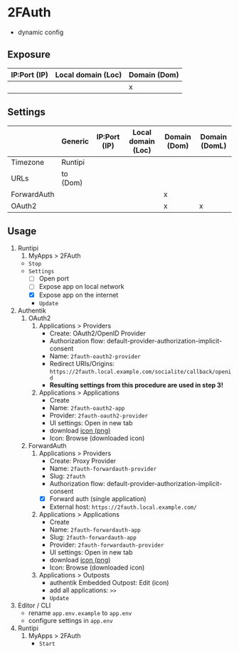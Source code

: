 # 2FAuth

- dynamic config

## Exposure

|IP:Port (IP)|Local domain (Loc)|Domain (Dom)|
|-|-|-|
| | |x |

## Settings

||Generic|IP:Port (IP)|Local domain (Loc)|Domain (Dom)|Domain (DomL)|
|-|-|-|-|-|-|
|Timezone|Runtipi| | | | |
|URLs|to (Dom)|||||
|ForwardAuth||||x||
|OAuth2||||x|x|

## Usage

1. Runtipi
    1. MyApps > 2FAuth
    - `Stop`
    - `Settings`
      - [ ] Open port
      - [ ] Expose app on local network
      - [x] Expose app on the internet
      - `Update`
2. Authentik
    1. OAuth2
        1. Applications > Providers
            - Create: OAuth2/OpenID Provider
            - Authorization flow: default-provider-authorization-implicit-consent
            - Name: `2fauth-oauth2-provider`
            - Redirect URIs/Origins: `https://2fauth.local.example.com/socialite/callback/openid`
            - **Resulting settings from this procedure are used in step 3!**
        2. Applications > Applications
            - Create
            - Name: `2fauth-oauth2-app`
            - Provider: `2fauth-oauth2-provider`
            - UI settings: Open in new tab
            - download [icon (png)](https://selfh.st/icons/)
            - Icon: Browse (downloaded icon)
    2. ForwardAuth
        1. Applications > Providers
            - Create: Proxy Provider
            - Name: `2fauth-forwardauth-provider`
            - Slug: `2fauth`
            - Authorization flow: default-provider-authorization-implicit-consent
            - [x] Forward auth (single application)
            - External host: `https://2fauth.local.example.com/`
        2. Applications > Applications
            - Create
            - Name: `2fauth-forwardauth-app`
            - Slug: `2fauth-forwardauth-app`
            - Provider: `2fauth-forwardauth-provider`
            - UI settings: Open in new tab
            - download [icon (png)](https://selfh.st/icons/)
            - Icon: Browse (downloaded icon)
        3. Applications > Outposts
            - authentik Embedded Outpost: Edit (icon)
            - add all applications: `>>`
            - `Update`
3. Editor / CLI
    - rename `app.env.example` to `app.env`
    - configure settings in `app.env`
4. Runtipi
    1. MyApps > 2FAuth
        - `Start`